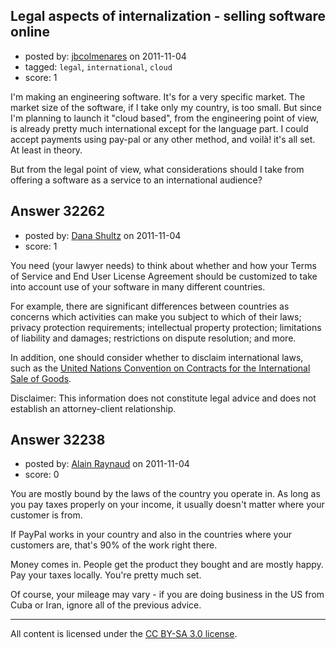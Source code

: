 ## Legal aspects of internalization - selling software online

- posted by: [jbcolmenares](https://stackexchange.com/users/-1/14024-jbcolmenares) on 2011-11-04
- tagged: `legal`, `international`, `cloud`
- score: 1

I'm making an engineering software. It's for a very specific market. The market size of the software, if I take only my country, is too small. But since I'm planning to launch it "cloud based", from the engineering point of view, is already pretty much international except for the language part. I could accept payments using pay-pal or any other method, and voilà! it's all set. At least in theory.

But from the legal point of view, what considerations should I take from offering a software as a service to an international audience?


## Answer 32262

- posted by: [Dana Shultz](https://stackexchange.com/users/-1/1841-dana-shultz) on 2011-11-04
- score: 1

<p>You need (your lawyer needs) to think about whether and how your Terms of Service and End User License Agreement should be customized to take into account use of your software in many different countries.</p>

<p>For example, there are significant differences between countries as concerns which activities can make you subject to which of their laws; privacy protection requirements; intellectual property protection; limitations of liability and damages; restrictions on dispute resolution; and more.</p>

<p>In addition, one should consider whether to disclaim international laws, such as the <a href="http://en.wikipedia.org/wiki/United_Nations_Convention_on_Contracts_for_the_International_Sale_of_Goods" rel="nofollow">United Nations Convention on Contracts for the International Sale of Goods</a>.</p>

<p>Disclaimer: This information does not constitute legal advice and does not establish an attorney-client relationship.</p>



## Answer 32238

- posted by: [Alain Raynaud](https://stackexchange.com/users/-1/502-alain-raynaud) on 2011-11-04
- score: 0

You are mostly bound by the laws of the country you operate in. As long as you pay taxes properly on your income, it usually doesn't matter where your customer is from.

If PayPal works in your country and also in the countries where your customers are, that's 90% of the work right there.

Money comes in. People get the product they bought and are mostly happy. Pay your taxes locally. You're pretty much set.

Of course, your mileage may vary - if you are doing business in the US from Cuba or Iran, ignore all of the previous advice.



---

All content is licensed under the [CC BY-SA 3.0 license](https://creativecommons.org/licenses/by-sa/3.0/).
